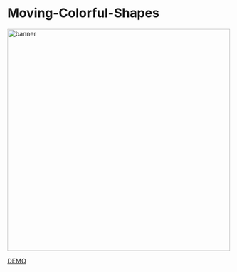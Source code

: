 # Moving-Colorful-Shapes

<img src="https://github.com/Mehmet-Erdem-Akin/Animated-Background-Shapes/blob/master/colorful%20animation.gif?raw=true" width="auto" height="500px" alt="banner" />
<br>

[DEMO](http://examples.mehmeterdemakin.com/Animated-Background-Shapes/)


